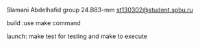 Slamani Abdelhafid
group 24.B83-mm
st130302@student.spbu.ru

build :use make command 

launch: make test for testing
and make to execute
